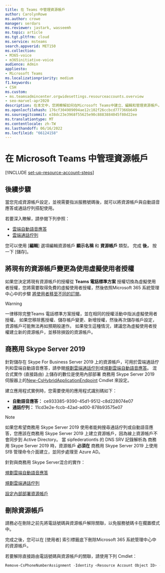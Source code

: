 ```yaml
---
title: 在 Teams 中管理資源帳戶
author: CarolynRowe
ms.author: crowe
manager: serdars
ms.reviewer: jastark, wasseemh
ms.topic: article
ms.tgt.pltfrm: cloud
ms.service: msteams
search.appverid: MET150
ms.collection:
- M365-voice
- m365initiative-voice
audience: Admin
appliesto:
- Microsoft Teams
ms.localizationpriority: medium
f1.keywords:
- CSH
ms.custom:
- ms.teamsadmincenter.orgwidesettings.resourceaccounts.overview
- seo-marvel-apr2020
description: 在本文中，您將瞭解如何在Microsoft Teams中建立、編輯和管理資源帳戶。
ms.openlocfilehash: 176cf304909094ae12c102f26ccbcd777366b649
ms.sourcegitcommit: e38dc23e3968f55625e90c8883884045f80d22ee
ms.translationtype: MT
ms.contentlocale: zh-TW
ms.lasthandoff: 06/16/2022
ms.locfileid: "66124158"
---
```

# <a name="manage-resource-accounts-in-microsoft-teams"></a>在 Microsoft Teams 中管理資源帳戶

[!INCLUDE [set-up-resource-account-steps](./includes/set-up-resource-account-steps.md)]

## <a name="next-steps"></a>後續步驟

當您完成資源帳戶設定，並視需要指派服務號碼後，就可以將資源帳戶與自動語音應答或通話佇列搭配使用。

若要深入瞭解，請參閱下列參照：

- [雲端自動語音應答](create-a-phone-system-auto-attendant.md)
- [雲端通話佇列](create-a-phone-system-call-queue.md)

您可以使用 [**編輯**] 選項編輯資源帳戶 **顯示名稱** 和 **資源帳戶** 類型。 完成 **後，** 按一下 [儲存]。

## <a name="change-an-existing-resource-account-to-use-a-virtual-user-license"></a>將現有的資源帳戶變更為使用虛擬使用者授權

如果您決定將現有資源帳戶的授權從 **Teams 電話標準方案** 授權切換為虛擬使用者授權，您將需要取得免費的虛擬使用者授權，然後依照Microsoft 365 系統管理中心中的步驟 [將使用者移至不同的訂閱](/microsoft-365/admin/manage/assign-licenses-to-users#move-users-to-a-different-subscription)。

> [!WARNING]
> 一律移除完整Teams 電話標準方案授權，並在相同的授權活動中指派虛擬使用者授權。 如果您移除舊授權、儲存帳戶變更、新增授權，然後再次儲存帳戶設定，資源帳戶可能無法再如預期般運作。 如果發生這種情況，建議您為虛擬使用者授權建立新的資源帳戶，並移除損毀的資源帳戶。

## <a name="skype-for-business-server-2019"></a>商務用 Skype Server 2019

針對儲存在 Skype For Business Server 2019 上的資源帳戶，可用於雲端通話佇列和雲端自動語音應答，請參閱[規劃雲端通話佇列](/SkypeforBusiness/hybrid/plan-call-queue)或[規劃雲端自動語音應答](/SkypeForBusiness/hybrid/plan-cloud-auto-attendant)。 混合式實作 (直接路由) 上儲存的數位是使用內部部署 商務用 Skype Server 2019 伺服器上的[New-CsHybridApplicationEndpoint](/powershell/module/skype/new-cshybridapplicationendpoint) Cmdlet 來設定。

建立應用程式實例時，您需要使用的應用程式識別碼如下：

- **自動語音應答：** ce933385-9390-45d1-9512-c8d228074e07
- **通話佇列：** 11cd3e2e-fccb-42ad-ad00-878b93575e07

> [!NOTE]
> 如果您希望商務用 Skype Server 2019 使用者能夠搜尋通話佇列或自動語音應答，您應該在商務用 Skype Server 2019 上建立資源帳戶，因為線上資源帳戶不會同步到 Active Directory。 當 sipfederationtls 的 DNS SRV 記錄解析為 商務用 Skype Server 2019 時，資源帳戶 **必須在** 商務用 Skype Server 2019 上使用 SfB 管理命令介面建立，並同步處理至 Azure AD。

針對與商務用 Skype Server混合的實作：

   [規劃雲端自動語音應答](/SkypeForBusiness/hybrid/plan-cloud-auto-attendant)

   [規劃雲端通話佇列](/SkypeforBusiness/hybrid/plan-call-queue)

   [設定內部部署資源帳戶](/SkypeForBusiness/hybrid/configure-onprem-ra)

## <a name="delete-a-resource-account"></a>刪除資源帳戶

請務必在刪除之前先將電話號碼與資源帳戶解除關聯，以免服務號碼卡在擱置模式中。

完成之後，您可以在 [使用者] 索引標籤底下刪除Microsoft 365 系統管理中心中的資源帳戶。

若要解除直接路由電話號碼與資源帳戶的關聯，請使用下列 Cmdlet：

```powershell
Remove-CsPhoneNumberAssignment -Identity <Resource Account Object ID> -PhoneNumber <assigned phone number> -PhoneNumberType DirectRouting
```
